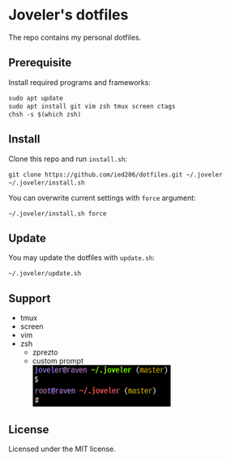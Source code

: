 # Joveler's dotfiles

The repo contains my personal dotfiles.

## Prerequisite

Install required programs and frameworks: 

```console
sudo apt update
sudo apt install git vim zsh tmux screen ctags 
chsh -s $(which zsh)
```

## Install

Clone this repo and run `install.sh`:

```console
git clone https://github.com/ied206/dotfiles.git ~/.joveler
~/.joveler/install.sh
```

You can overwrite current settings with `force` argument:

```console
~/.joveler/install.sh force
```

## Update

You may update the dotfiles with `update.sh`:

```console
~/.joveler/update.sh
```

## Support

- tmux
- screen
- vim
- zsh
    - zprezto
    - custom prompt<br>
    ![zsh custom prompt screenshot](./image/zsh-custom-prompt.png)

## License

Licensed under the MIT license.

